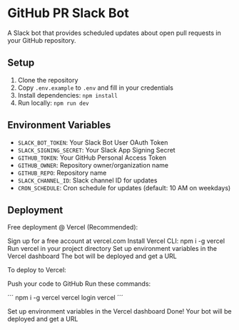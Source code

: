 # GitHub PR Slack Bot

A Slack bot that provides scheduled updates about open pull requests in your GitHub repository.

## Setup

1. Clone the repository
2. Copy `.env.example` to `.env` and fill in your credentials
3. Install dependencies: `npm install`
4. Run locally: `npm run dev`

## Environment Variables

- `SLACK_BOT_TOKEN`: Your Slack Bot User OAuth Token
- `SLACK_SIGNING_SECRET`: Your Slack App Signing Secret
- `GITHUB_TOKEN`: Your GitHub Personal Access Token
- `GITHUB_OWNER`: Repository owner/organization name
- `GITHUB_REPO`: Repository name
- `SLACK_CHANNEL_ID`: Slack channel ID for updates
- `CRON_SCHEDULE`: Cron schedule for updates (default: 10 AM on weekdays)

## Deployment

Free deployment @ Vercel (Recommended):

Sign up for a free account at vercel.com
Install Vercel CLI: npm i -g vercel
Run vercel in your project directory
Set up environment variables in the Vercel dashboard
The bot will be deployed and get a URL

To deploy to Vercel:

Push your code to GitHub
Run these commands:

´´´
npm i -g vercel
vercel login
vercel
´´´

Set up environment variables in the Vercel dashboard
Done! Your bot will be deployed and get a URL